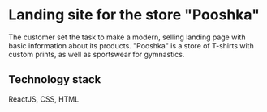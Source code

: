 # Landing site for the store "Pooshka"

The customer set the task to make a modern, selling landing page with basic information about its products. "Pooshka" is a store of T-shirts with custom prints, as well as sportswear for gymnastics.

## Technology stack

ReactJS, CSS, HTML
